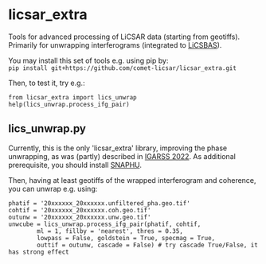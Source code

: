 # licsar_extra
Tools for advanced processing of LiCSAR data (starting from geotiffs).
Primarily for unwrapping interferograms (integrated to [LiCSBAS](https://github.com/comet-licsar/licsbas)).

You may install this set of tools e.g. using pip by:  
`
pip install git+https://github.com/comet-licsar/licsar_extra.git
`

Then, to test it, try e.g.:  
```
from licsar_extra import lics_unwrap
help(lics_unwrap.process_ifg_pair)
```

## lics_unwrap.py
Currently, this is the only 'licsar_extra' library, improving the phase unwrapping, as was (partly) described in [IGARSS 2022](https://ieeexplore.ieee.org/document/9884337).
As additional prerequisite, you should install [SNAPHU](http://web.stanford.edu/group/radar/softwareandlinks/sw/snaphu/).

Then, having at least geotiffs of the wrapped interferogram and coherence, you can unwrap e.g. using:
```
phatif = '20xxxxxx_20xxxxxx.unfiltered_pha.geo.tif'
cohtif = '20xxxxxx_20xxxxxx.coh.geo.tif'
outunw = '20xxxxxx_20xxxxxx.unw.geo.tif'
unwcube = lics_unwrap.process_ifg_pair(phatif, cohtif,
        ml = 1, fillby = 'nearest', thres = 0.35, 
        lowpass = False, goldstein = True, specmag = True,
        outtif = outunw, cascade = False) # try cascade True/False, it has strong effect
```
